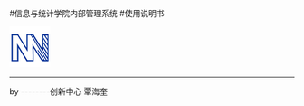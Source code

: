 #信息与统计学院内部管理系统
#使用说明书



![class="sd"](/assets/chapter1/main/logo.png)




----
<div class="div-author">
    by --------创新中心 覃海奎
</div>